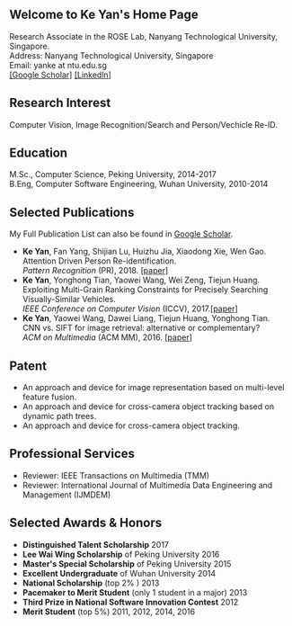 ## Welcome to Ke Yan's Home Page
Research Associate in the ROSE Lab, Nanyang Technological University, Singapore.  
Address: Nanyang Technological University, Singapore  
Email: yanke at ntu.edu.sg   
[[Google Scholar]](https://scholar.google.com.sg/citations?user=vWstgn0AAAAJ&hl=en)  [[Linkedln]](https://www.linkedin.com/in/hbyanke/)

## Research Interest
Computer Vision, Image Recognition/Search and Person/Vechicle Re-ID.

## Education
M.Sc., Computer Science, Peking University, 2014-2017  
B.Eng, Computer Software Engineering, Wuhan University, 2010-2014

## Selected Publications  
My Full Publication List can also be found in [Google Scholar](https://scholar.google.com.sg/citations?user=vWstgn0AAAAJ&hl=en).
* **Ke Yan**, Fan Yang, Shijian Lu, Huizhu Jia, Xiaodong Xie, Wen Gao.  
Attention Driven Person Re-identification.  
*Pattern Recognition* (PR), 2018. [[paper]](https://github.com/yanke-pku/yanke/blob/master/documents/PR_2018.pdf)
* **Ke Yan**, Yonghong Tian, Yaowei Wang, Wei Zeng, Tiejun Huang.  
Exploiting Multi-Grain Ranking Constraints for Precisely Searching Visually-Similar Vehicles.  
*IEEE Conference on Computer Vision* (ICCV), 2017.[[paper]](https://github.com/yanke-pku/yanke/blob/master/documents/ICCV_2017.pdf)
* **Ke Yan**, Yaowei Wang, Dawei Liang, Tiejun Huang, Yonghong Tian.  
CNN vs. SIFT for image retrieval: alternative or complementary?   
*ACM on Multimedia* (ACM MM), 2016. [[paper]](https://github.com/yanke-pku/yanke/blob/master/documents/MM_2016.pdf)

## Patent
* An approach and device for image representation based on multi-level feature fusion.
* An approach and device for cross-camera object tracking based on dynamic path trees.
* An approach and device for cross-camera object tracking.

## Professional Services

* Reviewer: IEEE Transactions on Multimedia (TMM)
* Reviewer: International Journal of Multimedia Data Engineering and Management (IJMDEM)

## Selected Awards & Honors

* **Distinguished Talent Scholarship**  2017
* **Lee Wai Wing Scholarship** of Peking University 2016
* **Master's Special Scholarship** of Peking University 2015
* **Excellent Undergraduate** of Wuhan University 2014
* **National Scholarship** (top 2% ) 2013
* **Pacemaker to Merit Student** (only 1 student in a major)  2013  
* **Third Prize in National Software Innovation Contest**  2012
* **Merit Student** (top 5%) 2011, 2012, 2014, 2016            
